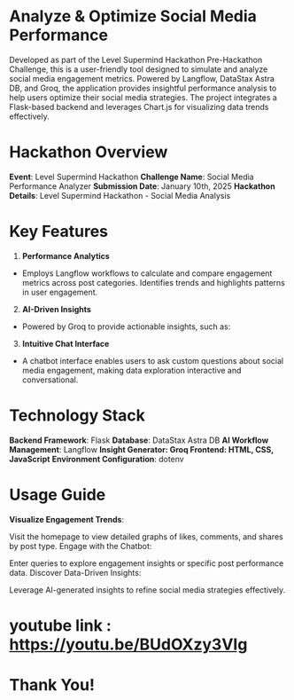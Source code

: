 # Analyze & Optimize Social Media Performance
Developed as part of the Level Supermind Hackathon Pre-Hackathon Challenge, this is a user-friendly tool designed to simulate and analyze social media engagement metrics. Powered by Langflow, DataStax Astra DB, and Groq, the application provides insightful performance analysis to help users optimize their social media strategies. The project integrates a Flask-based backend and leverages Chart.js for visualizing data trends effectively.

# Hackathon Overview
**Event**: Level Supermind Hackathon
**Challenge Name**: Social Media Performance Analyzer
**Submission Date**: January 10th, 2025
**Hackathon Details**: Level Supermind Hackathon - Social Media Analysis

# Key Features
1. **Performance Analytics**
-  Employs Langflow workflows to calculate and compare engagement metrics across post categories.
   Identifies trends and highlights patterns in user engagement.
2. **AI-Driven Insights**
-  Powered by Groq to provide actionable insights, such as:
3. **Intuitive Chat Interface**
-  A chatbot interface enables users to ask custom questions about social media engagement, making data exploration interactive and conversational.

# Technology Stack
**Backend Framework**: Flask
**Database**: DataStax Astra DB
**AI Workflow Management**: Langflow
**Insight Generator: Groq
**Frontend**: HTML, CSS, JavaScript**
**Environment Configuration**: dotenv

# Usage Guide
**Visualize Engagement Trends**:

Visit the homepage to view detailed graphs of likes, comments, and shares by post type.
Engage with the Chatbot:

Enter queries to explore engagement insights or specific post performance data.
Discover Data-Driven Insights:

Leverage AI-generated insights to refine social media strategies effectively.

# youtube link : https://youtu.be/BUdOXzy3VIg

# Thank You!





